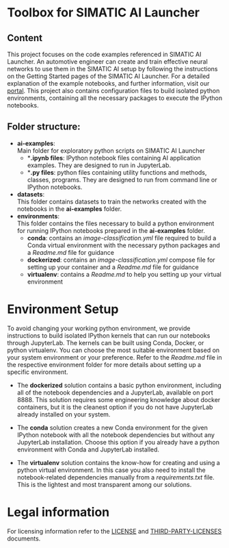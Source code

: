 
<!--- Copyright 2020 Siemens AG -->
<!--- SPDX-License-Identifier: MIT -->
# Toolbox for SIMATIC AI Launcher

## Content  

This project focuses on the code examples referenced in SIMATIC AI Launcher. An automotive engineer can create and train effective neural networks to use them in the SIMATIC AI setup by following the instructions on the Getting Started pages of the SIMATIC AI Launcher. For a detailed explanation of the example notebooks, and further information, visit our [portal](https://support.industry.siemens.com/cs/ww/en/view/109780569). This project also contains configuration files to build isolated python environments, containing all the necessary packages to execute the IPython notebooks.

## Folder structure:  
- **ai-examples**:  
Main folder for exploratory python scripts on SIMATIC AI Launcher
  - ***.ipynb files**: IPython notebook files containing AI application examples. They are designed to run in JupyterLab.
  - ***.py files**: python files containing utility functions and methods, classes, programs. They are designed to run from command line or IPython notebooks.
- **datasets**:  
This folder contains datasets to train the networks created with the notebooks in the **ai-examples** folder.
- **environments**:  
This folder contains the files necessary to build a python environment for running IPython notebooks prepared in the **ai-examples** folder.
  - **conda**: contains an *image-classification.yml* file required to build a Conda virtual environment with the necessary python packages and a *Readme.md* file for guidance
  - **dockerized**: contains an *image-classification.yml* compose file for setting up your container and a *Readme.md* file for guidance
  - **virtualenv**: contains a *Readme.md* to help you setting up your virtual environment
  
# Environment Setup

To avoid changing your working python environment, we provide instructions to build isolated IPython kernels that can run our notebooks through JupyterLab. The kernels can be built using Conda, Docker, or python virtualenv. You can choose the most suitable environment based on your system environment or your preference. Refer to the *Readme.md* file in the respective environment folder for more details about setting up a specific environment.

- The **dockerized** solution contains a basic python environment, including all of the notebook dependencies and a JupyterLab, available on port 8888. This solution requires some engineering knowledge about docker containers, but it is the cleanest option if you do not have JupyterLab already installed on your system.

- The **conda** solution creates a new Conda environment for the given IPython notebook with all the notebook dependencies but without any JupyterLab installation. Choose this option if you already have a python environment with Conda and JupyterLab installed.

- The **virtualenv** solution contains the know-how for creating and using a python virtual environment. In this case you also need to install the notebook-related dependencies manually from a *requirements.txt* file. This is the lightest and most transparent among our solutions.

# Legal information
For licensing information refer to the [LICENSE](LICENSE.md) and [THIRD-PARTY-LICENSES](THIRD-PARTY-LICENSES.md) documents.
